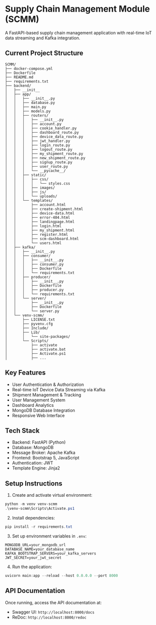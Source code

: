 # Supply Chain Management Module (SCMM)

A FastAPI-based supply chain management application with real-time IoT data streaming and Kafka integration.

## Current Project Structure
```
SCMM/
├── docker-compose.yml
├── Dockerfile
├── README.md
├── requirements.txt
├── backend/
│   ├── __init__
│   ├── app/
│   │   ├── __init__.py
│   │   ├── database.py
│   │   ├── main.py
│   │   ├── models.py
│   │   ├── routers/
│   │   │   ├── __init__.py
│   │   │   ├── account.py
│   │   │   ├── cookie_handler.py
│   │   │   ├── dashboard_route.py
│   │   │   ├── device_data_route.py
│   │   │   ├── jwt_handler.py
│   │   │   ├── login_route.py
│   │   │   ├── logout_route.py
│   │   │   ├── my_shipment_route.py
│   │   │   ├── new_shipment_route.py
│   │   │   ├── signup_route.py
│   │   │   ├── user_route.py
│   │   │   └── __pycache__/
│   │   ├── static/
│   │   │   ├── css/
│   │   │   │   └── styles.css
│   │   │   ├── images/
│   │   │   ├── js/
│   │   │   └── uploads/
│   │   └── templates/
│   │       ├── account.html
│   │       ├── create-shipment.html
│   │       ├── device-data.html
│   │       ├── error-404.html
│   │       ├── landingpage.html
│   │       ├── login.html
│   │       ├── my_shipment.html
│   │       ├── register.html
│   │       ├── scm-dashboard.html
│   │       └── users.html
│   ├── kafka/
│   │   ├── __init__.py
│   │   ├── consumer/
│   │   │   ├── __init__.py
│   │   │   ├── consumer.py
│   │   │   ├── Dockerfile
│   │   │   └── requirements.txt
│   │   ├── producer/
│   │   │   ├── __init__.py
│   │   │   ├── Dockerfile
│   │   │   ├── producer.py
│   │   │   └── requirements.txt
│   │   └── server/
│   │       ├── __init__.py
│   │       ├── Dockerfile
│   │       └── server.py
│   └── venv-scmm/
│       ├── LICENSE.txt
│       ├── pyvenv.cfg
│       ├── Include/
│       ├── Lib/
│       │   └── site-packages/
│       └── Scripts/
│           ├── activate
│           ├── activate.bat
│           ├── Activate.ps1
│           ├── ...
```

## Key Features
- User Authentication & Authorization
- Real-time IoT Device Data Streaming via Kafka
- Shipment Management & Tracking
- User Management System
- Dashboard Analytics
- MongoDB Database Integration
- Responsive Web Interface

## Tech Stack
- Backend: FastAPI (Python)
- Database: MongoDB
- Message Broker: Apache Kafka
- Frontend: Bootstrap 5, JavaScript
- Authentication: JWT
- Template Engine: Jinja2

## Setup Instructions

1. Create and activate virtual environment:
```powershell
python -m venv venv-scmm
.\venv-scmm\Scripts\Activate.ps1
```

2. Install dependencies:
```powershell
pip install -r requirements.txt
```

3. Set up environment variables in `.env`:
```env
MONGODB_URL=your_mongodb_url
DATABASE_NAME=your_database_name
KAFKA_BOOTSTRAP_SERVERS=your_kafka_servers
JWT_SECRET=your_jwt_secret
```

4. Run the application:
```powershell
uvicorn main:app --reload --host 0.0.0.0 --port 8000
```

## API Documentation
Once running, access the API documentation at:
- Swagger UI: `http://localhost:8000/docs`
- ReDoc: `http://localhost:8000/redoc`
